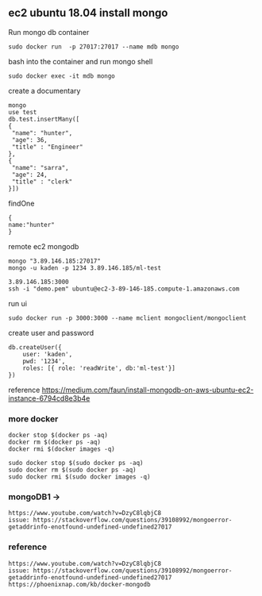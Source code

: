 ## ec2 ubuntu 18.04 install mongo
Run mongo db container 
```
sudo docker run  -p 27017:27017 --name mdb mongo
```

bash into the container and run mongo shell 
```
sudo docker exec -it mdb mongo
```

create a documentary
```
mongo
use test
db.test.insertMany([
{
 "name": "hunter",
 "age": 36, 
 "title" : "Engineer"
},
{
 "name": "sarra",
 "age": 24, 
 "title" : "clerk"
}])
```
findOne
```
{
name:"hunter"
}
```

remote ec2  mongodb
```
mongo "3.89.146.185:27017"
mongo -u kaden -p 1234 3.89.146.185/ml-test

3.89.146.185:3000
ssh -i "demo.pem" ubuntu@ec2-3-89-146-185.compute-1.amazonaws.com
```

run ui
```
sudo docker run -p 3000:3000 --name mclient mongoclient/mongoclient
```

create user and password
```
db.createUser({
    user: 'kaden',
    pwd: '1234',
    roles: [{ role: 'readWrite', db:'ml-test'}]
})
```

reference
https://medium.com/faun/install-mongodb-on-aws-ubuntu-ec2-instance-6794cd8e3b4e


### more docker 
```
docker stop $(docker ps -aq)    
docker rm $(docker ps -aq)    
docker rmi $(docker images -q)
```

```
sudo docker stop $(sudo docker ps -aq)    
sudo docker rm $(sudo docker ps -aq)    
sudo docker rmi $(sudo docker images -q)
```


### mongoDB1 -> 
```
https://www.youtube.com/watch?v=DzyC8lqbjC8
issue: https://stackoverflow.com/questions/39108992/mongoerror-getaddrinfo-enotfound-undefined-undefined27017
```


### reference
```
https://www.youtube.com/watch?v=DzyC8lqbjC8
issue: https://stackoverflow.com/questions/39108992/mongoerror-getaddrinfo-enotfound-undefined-undefined27017
https://phoenixnap.com/kb/docker-mongodb
```
